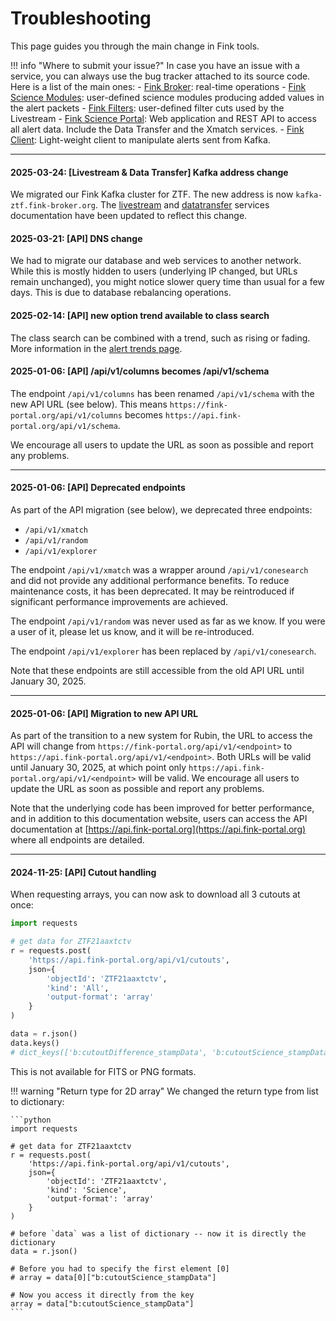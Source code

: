 # Troubleshooting

This page guides you through the main change in Fink tools.

!!! info "Where to submit your issue?"
    In case you have an issue with a service, you can always use the bug tracker attached to its source code. Here is a list of the main ones:
    - [Fink Broker](https://github.com/astrolabsoftware/fink-broker): real-time operations
    - [Fink Science Modules](https://github.com/astrolabsoftware/fink-science): user-defined science modules producing added values in the alert packets
    - [Fink Filters](https://github.com/astrolabsoftware/fink-filters): user-defined filter cuts used by the Livestream
    - [Fink Science Portal](https://github.com/astrolabsoftware/fink-science-portal): Web application and REST API to access all alert data. Include the Data Transfer and the Xmatch services.
    - [Fink Client](https://github.com/astrolabsoftware/fink-client): Light-weight client to manipulate alerts sent from Kafka.


--- 

#### 2025-03-24: [Livestream & Data Transfer] Kafka address change

We migrated our Fink Kafka cluster for ZTF. The new address is now `kafka-ztf.fink-broker.org`. The [livestream](services/livestream.md) and [datatransfer](services/data_transfer.md) services documentation have been updated to reflect this change.

#### 2025-03-21: [API] DNS change

We had to migrate our database and web services to another network. While this is mostly hidden to users (underlying IP changed, but URLs remain unchanged), you might notice slower query time than usual for a few days. This is due to database rebalancing operations.

#### 2025-02-14: [API] new option trend available to class search

The class search can be combined with a trend, such as rising or fading. More information in the [alert trends page](services/search/classsearch.md#alert-trends).

#### 2025-01-06: [API] /api/v1/columns becomes /api/v1/schema

The endpoint `/api/v1/columns` has been renamed `/api/v1/schema` with the new API URL (see below). This means `https://fink-portal.org/api/v1/columns` becomes `https://api.fink-portal.org/api/v1/schema`.

We encourage all users to update the URL as soon as possible and report any problems.

---

#### 2025-01-06: [API] Deprecated endpoints

As part of the API migration (see below), we deprecated three endpoints:

- `/api/v1/xmatch`
- `/api/v1/random`
- `/api/v1/explorer`

The endpoint `/api/v1/xmatch` was a wrapper around `/api/v1/conesearch` and did not provide any additional performance benefits. To reduce maintenance costs, it has been deprecated. It may be reintroduced if significant performance improvements are achieved.

The endpoint `/api/v1/random` was never used as far as we know. If you were a user of it, please let us know, and it will be re-introduced.

The endpoint `/api/v1/explorer` has been replaced by `/api/v1/conesearch`.

Note that these endpoints are still accessible from the old API URL until January 30, 2025.

---

#### 2025-01-06: [API] Migration to new API URL

As part of the transition to a new system for Rubin, the URL to access the API will change from `https://fink-portal.org/api/v1/<endpoint>` to `https://api.fink-portal.org/api/v1/<endpoint>`. Both URLs will be valid until January 30, 2025, at which point only `https://api.fink-portal.org/api/v1/<endpoint>` will be valid. We encourage all users to update the URL as soon as possible and report any problems.

Note that the underlying code has been improved for better performance, and in addition to this documentation website, users can access the API documentation at [https://api.fink-portal.org](https://api.fink-portal.org) where all endpoints are detailed.

---

#### 2024-11-25: [API] Cutout handling

When requesting arrays, you can now ask to download all 3 cutouts at once:

```python
import requests

# get data for ZTF21aaxtctv
r = requests.post(
    'https://api.fink-portal.org/api/v1/cutouts',
    json={
        'objectId': 'ZTF21aaxtctv',
        'kind': 'All',
        'output-format': 'array'
    }
)

data = r.json()
data.keys()
# dict_keys(['b:cutoutDifference_stampData', 'b:cutoutScience_stampData', 'b:cutoutTemplate_stampData'])
```

This is not available for FITS or PNG formats.

!!! warning "Return type for 2D array"
    We changed the return type from list to dictionary:

    ```python
    import requests

    # get data for ZTF21aaxtctv
    r = requests.post(
        'https://api.fink-portal.org/api/v1/cutouts',
        json={
            'objectId': 'ZTF21aaxtctv',
            'kind': 'Science',
            'output-format': 'array'
        }
    )

    # before `data` was a list of dictionary -- now it is directly the dictionary
    data = r.json()

    # Before you had to specify the first element [0]
    # array = data[0]["b:cutoutScience_stampData"]

    # Now you access it directly from the key
    array = data["b:cutoutScience_stampData"]
    ```

